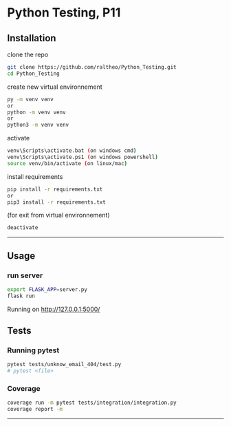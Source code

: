 # Python Testing, P11
## Installation
clone the repo 
```sh
git clone https://github.com/raltheo/Python_Testing.git
cd Python_Testing
```
create new virtual environnement
```sh
py -m venv venv
or
python -m venv venv
or
python3 -m venv venv
```
activate 
```sh
venv\Scripts\activate.bat (on windows cmd)
venv\Scripts\activate.ps1 (on windows powershell)
source venv/bin/activate (on linux/mac)
```
install requirements
```sh
pip install -r requirements.txt
or
pip3 install -r requirements.txt
```
(for exit from virtual environnement)
```sh
deactivate
```
* * *
## Usage
### run server
```sh
export FLASK_APP=server.py
flask run
```
Running on http://127.0.0.1:5000/

## Tests

### Running pytest

```sh
pytest tests/unknow_email_404/test.py
# pytest <file>
```

### Coverage
```sh
coverage run -m pytest tests/integration/integration.py
coverage report -m
```

* * *
